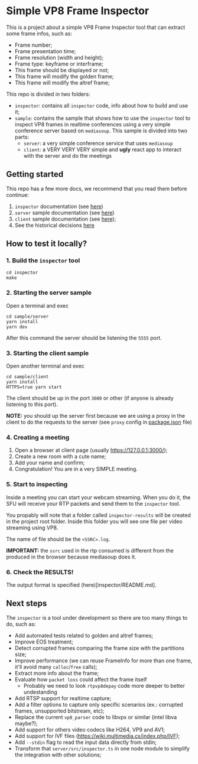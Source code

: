 # Simple VP8 Frame Inspector 

This is a project about a simple VP8 Frame Inspector tool that can extract some frame infos, such as:

- Frame number;
- Frame presentation time;
- Frame resolution (width and height);
- Frame type: keyframe or interframe;
- This frame should be displayed or not;
- This frame will modify the golden frame;
- This frame will modify the altref frame;


This repo is divided in two folders:

- `inspector`: contains all `inspector` code, info about how to build and use it;
- `sample`: contains the sample that shows how to use the `inspector` tool to inspect VP8 frames in realtime conferences using a very simple conference server based on `mediasoup`. This sample is divided into two parts:
  - `server`: a very simple conference service that uses `mediasoup`
  - `client`: a VERY VERY VERY simple and **ugly** react app to interact with the server and do the meetings

## Getting started

This repo has a few more docs, we recommend that you read them before continue:

1. `inspector` documentation (see [here](inspector/README.md))
2. `server` sample documentation (see [here](sample/server/README.md))
3. `client` sample documentation (see [here](sample/client/README.md));
4. See the historical decisions [here](HISTORY.md)

## How to test it locally?

### 1. Build the `inspector` tool

```shell
cd inspector
make
```

### 2. Starting the server sample

Open a terminal and exec

```shell
cd sample/server
yarn install
yarn dev
```

After this command the server should be listening the `5555` port.

### 3. Starting the client sample

Open another terminal and exec

```shell
cd sample/client
yarn install
HTTPS=true yarn start
```

The client should be up in the port `3000` or other (if anyone is already listening to this port).

**NOTE:** you should up the server first because we are using a proxy in the client to do the requests to the server (see `proxy` config in [package.json](sample/client/package.json) file)

### 4. Creating a meeting

1. Open a browser at client page (usually https://127.0.0.1:3000/);
2. Create a new room with a cute name;
3. Add your name and confirm;
4. Congratulation! You are in a very SIMPLE meeting.


### 5. Start to inspecting

Inside a meeting you can start your webcam streaming. When you do it, the SFU will receive your RTP packets and send them to the `inspector` tool.

You propably will note that a folder called `inspector-results` will be created in the project root folder. 
Inside this folder you will see one file per video streaming using VP8.

The name of file should be the `<SSRC>.log`.

**IMPORTANT:** the `ssrc` used in the rtp consumed is different from the produced in the browser because mediasoup does it. 

### 6. Check the RESULTS!

The output format is specified (here)[inspector/README.md].

## Next steps

The `inspector` is a tool under development so there are too many things to do, such as:

* Add automated tests related to golden and altref frames;
* Improve EOS treatment;
* Detect corrupted frames comparing the frame size with the partitions size;
* Improve performance (we can reuse FrameInfo for more than one frame, it'll avoid many `calloc`/`free` calls);
* Extract more info about the frame;
* Evaluate how `packet loss` could affect the frame itself
  * Probably we need to look `rtpvp8depay` code more deeper to better undestanding
* Add RTSP support for realtime capture;
* Add a filter options to capture only specific scenarios (ex.: corrupted frames, unsupported bitstream, etc);
* Replace the current `vp8_parser` code to libvpx or similar (intel libva maybe?);
* Add support for others video codecs like H264, VP9 and AV1;
* Add support for IVF files (https://wiki.multimedia.cx/index.php/IVF);
* Add `--stdin` flag to read the input data directly from stdin;
* Transform that `server/src/inspector.ts` in one node module to simplify the integration with other solutions;
